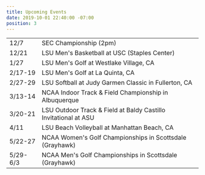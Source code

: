 ```yaml
---
title: Upcoming Events
date: 2019-10-01 22:40:00 -07:00
position: 3
---
```


<table>
<tr>
    <td>12/7</td>
    <td>SEC Championship (2pm)</td>
</tr>
<tr>
    <td>12/21</td>
    <td>LSU Men's Basketball at USC (Staples Center)</td>
</tr>
<tr>
    <td>1/27</td>
    <td>LSU Men's Golf at Westlake Village, CA</td>
</tr>

<tr>
    <td>2/17-19</td>
    <td>LSU Men's Golf at La Quinta, CA</td>
</tr>

<tr>
    <td>2/27-29</td>
    <td>LSU Softball at Judy Garmen Classic in Fullerton, CA</td>
</tr>

<tr>
    <td>3/13-14</td> 
    <td>NCAA Indoor Track & Field Championship in Albuquerque</td>
</tr>

<tr>
    <td>3/20-21</td>
    <td>LSU Outdoor Track & Field at Baldy Castillo Invitational at ASU</td>
</tr>

<tr>
    <td>4/11</td>
    <td>LSU Beach Volleyball at Manhattan Beach, CA</td>
</tr>

<tr>
    <td>5/22-27</td>
    <td>NCAA Women's Golf Championships in Scottsdale (Grayhawk)</td>
</tr>

<tr>
    <td>5/29-6/3</td>
    <td>NCAA Men's Golf Championships in Scottsdale (Grayhawk)</td>
</tr>
</table>